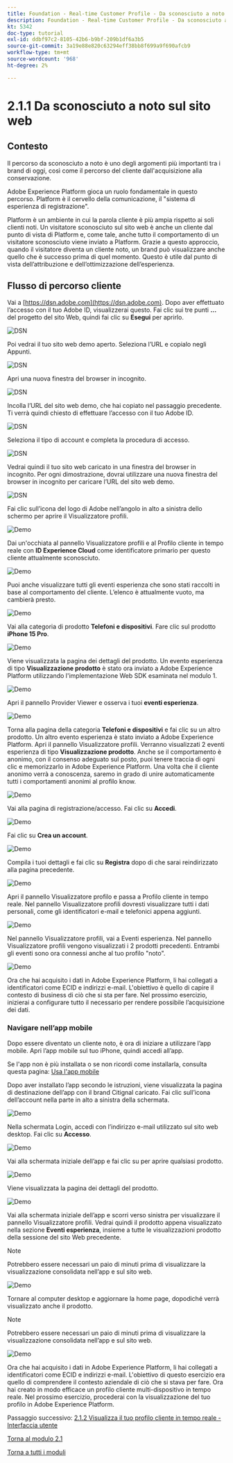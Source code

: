 ```yaml
---
title: Foundation - Real-time Customer Profile - Da sconosciuto a noto sul sito web
description: Foundation - Real-time Customer Profile - Da sconosciuto a noto sul sito web
kt: 5342
doc-type: tutorial
exl-id: ddbf97c2-8105-42b6-b9bf-209b1df6a3b5
source-git-commit: 3a19e88e820c63294eff38bb8f699a9f690afcb9
workflow-type: tm+mt
source-wordcount: '968'
ht-degree: 2%

---
```


# 2.1.1 Da sconosciuto a noto sul sito web

## Contesto

Il percorso da sconosciuto a noto è uno degli argomenti più importanti tra i brand di oggi, così come il percorso del cliente dall&#39;acquisizione alla conservazione.

Adobe Experience Platform gioca un ruolo fondamentale in questo percorso. Platform è il cervello della comunicazione, il &quot;sistema di esperienza di registrazione&quot;.

Platform è un ambiente in cui la parola cliente è più ampia rispetto ai soli clienti noti. Un visitatore sconosciuto sul sito web è anche un cliente dal punto di vista di Platform e, come tale, anche tutto il comportamento di un visitatore sconosciuto viene inviato a Platform. Grazie a questo approccio, quando il visitatore diventa un cliente noto, un brand può visualizzare anche quello che è successo prima di quel momento. Questo è utile dal punto di vista dell’attribuzione e dell’ottimizzazione dell’esperienza.

## Flusso di percorso cliente

Vai a [https://dsn.adobe.com](https://dsn.adobe.com). Dopo aver effettuato l’accesso con il tuo Adobe ID, visualizzerai questo. Fai clic sui tre punti **...** del progetto del sito Web, quindi fai clic su **Esegui** per aprirlo.

![DSN](./../../datacollection/module1.1/images/web8.png)

Poi vedrai il tuo sito web demo aperto. Seleziona l’URL e copialo negli Appunti.

![DSN](../../gettingstarted/gettingstarted/images/web3.png)

Apri una nuova finestra del browser in incognito.

![DSN](../../gettingstarted/gettingstarted/images/web4.png)

Incolla l’URL del sito web demo, che hai copiato nel passaggio precedente. Ti verrà quindi chiesto di effettuare l’accesso con il tuo Adobe ID.

![DSN](../../gettingstarted/gettingstarted/images/web5.png)

Seleziona il tipo di account e completa la procedura di accesso.

![DSN](../../gettingstarted/gettingstarted/images/web6.png)

Vedrai quindi il tuo sito web caricato in una finestra del browser in incognito. Per ogni dimostrazione, dovrai utilizzare una nuova finestra del browser in incognito per caricare l’URL del sito web demo.

![DSN](../../gettingstarted/gettingstarted/images/web7.png)

Fai clic sull’icona del logo di Adobe nell’angolo in alto a sinistra dello schermo per aprire il Visualizzatore profili.

![Demo](../../datacollection/module1.2/images/pv1.png)

Dai un&#39;occhiata al pannello Visualizzatore profili e al Profilo cliente in tempo reale con **ID Experience Cloud** come identificatore primario per questo cliente attualmente sconosciuto.

![Demo](../../datacollection/module1.2/images/pv2.png)

Puoi anche visualizzare tutti gli eventi esperienza che sono stati raccolti in base al comportamento del cliente. L’elenco è attualmente vuoto, ma cambierà presto.

![Demo](../../datacollection/module1.2/images/pv3.png)

Vai alla categoria di prodotto **Telefoni e dispositivi**. Fare clic sul prodotto **iPhone 15 Pro**.

![Demo](../../datacollection/module1.2/images/pv4.png)

Viene visualizzata la pagina dei dettagli del prodotto. Un evento esperienza di tipo **Visualizzazione prodotto** è stato ora inviato a Adobe Experience Platform utilizzando l&#39;implementazione Web SDK esaminata nel modulo 1.

![Demo](../../datacollection/module1.2/images/pv5.png)

Apri il pannello Provider Viewer e osserva i tuoi **eventi esperienza**.

![Demo](../../datacollection/module1.2/images/pv6.png)

Torna alla pagina della categoria **Telefoni e dispositivi** e fai clic su un altro prodotto. Un altro evento esperienza è stato inviato a Adobe Experience Platform. Apri il pannello Visualizzatore profili. Verranno visualizzati 2 eventi esperienza di tipo **Visualizzazione prodotto**. Anche se il comportamento è anonimo, con il consenso adeguato sul posto, puoi tenere traccia di ogni clic e memorizzarlo in Adobe Experience Platform. Una volta che il cliente anonimo verrà a conoscenza, saremo in grado di unire automaticamente tutti i comportamenti anonimi al profilo know.

![Demo](../../datacollection/module1.2/images/pv7.png)

Vai alla pagina di registrazione/accesso. Fai clic su **Accedi**.

![Demo](../../datacollection/module1.2/images/pv8.png)

Fai clic su **Crea un account**.

![Demo](../../datacollection/module1.2/images/pv9.png)

Compila i tuoi dettagli e fai clic su **Registra** dopo di che sarai reindirizzato alla pagina precedente.

![Demo](../../datacollection/module1.2/images/pv10.png)

Apri il pannello Visualizzatore profilo e passa a Profilo cliente in tempo reale. Nel pannello Visualizzatore profili dovresti visualizzare tutti i dati personali, come gli identificatori e-mail e telefonici appena aggiunti.

![Demo](../../datacollection/module1.2/images/pv11.png)

Nel pannello Visualizzatore profili, vai a Eventi esperienza. Nel pannello Visualizzatore profili vengono visualizzati i 2 prodotti precedenti. Entrambi gli eventi sono ora connessi anche al tuo profilo &quot;noto&quot;.

![Demo](../../datacollection/module1.2/images/pv12.png)

Ora che hai acquisito i dati in Adobe Experience Platform, li hai collegati a identificatori come ECID e indirizzi e-mail. L&#39;obiettivo è quello di capire il contesto di business di ciò che si sta per fare. Nel prossimo esercizio, inizierai a configurare tutto il necessario per rendere possibile l’acquisizione dei dati.

### Navigare nell’app mobile

Dopo essere diventato un cliente noto, è ora di iniziare a utilizzare l’app mobile. Apri l’app mobile sul tuo iPhone, quindi accedi all’app.

Se l&#39;app non è più installata o se non ricordi come installarla, consulta questa pagina: [Usa l&#39;app mobile](../../gettingstarted/gettingstarted/ex5.md)

Dopo aver installato l’app secondo le istruzioni, viene visualizzata la pagina di destinazione dell’app con il brand Citignal caricato. Fai clic sull’icona dell’account nella parte in alto a sinistra della schermata.

![Demo](./images/app_hp1.png)

Nella schermata Login, accedi con l’indirizzo e-mail utilizzato sul sito web desktop. Fai clic su **Accesso**.

![Demo](./images/app_acc.png)

Vai alla schermata iniziale dell’app e fai clic su per aprire qualsiasi prodotto.

![Demo](./images/app_hp.png)

Viene visualizzata la pagina dei dettagli del prodotto.

![Demo](./images/app_galaxy.png)

Vai alla schermata iniziale dell’app e scorri verso sinistra per visualizzare il pannello Visualizzatore profili. Vedrai quindi il prodotto appena visualizzato nella sezione **Eventi esperienza**, insieme a tutte le visualizzazioni prodotto della sessione del sito Web precedente.

>[!NOTE]
>
>Potrebbero essere necessari un paio di minuti prima di visualizzare la visualizzazione consolidata nell’app e sul sito web.

![Demo](./images/app_after_galaxy.png)

Tornare al computer desktop e aggiornare la home page, dopodiché verrà visualizzato anche il prodotto.

>[!NOTE]
>
>Potrebbero essere necessari un paio di minuti prima di visualizzare la visualizzazione consolidata nell’app e sul sito web.

![Demo](./images/web_x_aftermobile.png)

Ora che hai acquisito i dati in Adobe Experience Platform, li hai collegati a identificatori come ECID e indirizzi e-mail. L&#39;obiettivo di questo esercizio era quello di comprendere il contesto aziendale di ciò che si stava per fare. Ora hai creato in modo efficace un profilo cliente multi-dispositivo in tempo reale. Nel prossimo esercizio, procederai con la visualizzazione del tuo profilo in Adobe Experience Platform.

Passaggio successivo: [2.1.2 Visualizza il tuo profilo cliente in tempo reale - Interfaccia utente](./ex2.md)

[Torna al modulo 2.1](./real-time-customer-profile.md)

[Torna a tutti i moduli](../../../overview.md)
